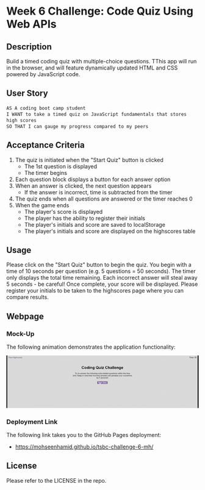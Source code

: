 # Week 6 Challenge: Code Quiz Using Web APIs

## Description

Build a timed coding quiz with multiple-choice questions. TThis app will run in the browser, and will feature dynamically updated HTML and CSS powered by JavaScript code.

## User Story

```
AS A coding boot camp student
I WANT to take a timed quiz on JavaScript fundamentals that stores high scores
SO THAT I can gauge my progress compared to my peers
```

## Acceptance Criteria

1. The quiz is initiated when the "Start Quiz" button is clicked
   - The 1st question is displayed
   - The timer begins
2. Each question block displays a button for each answer option
3. When an answer is clicked, the next question appears
   - If the answer is incorrect, time is subtracted from the timer
4. The quiz ends when all questions are answered or the timer reaches 0
5. When the game ends
   - The player's score is displayed
   - The player has the ability to register their initials
   - The player's initials and score are saved to localStorage
   - The player's initials and score are displayed on the highscores table

## Usage

Please click on the "Start Quiz" button to begin the quiz. You begin with a time of 10 seconds per question (e.g. 5 questions = 50 seconds). The timer only displays the total time remaining. Each incorrect answer will steal away 5 seconds - be careful! Once complete, your score will be displayed. Please register your initials to be taken to the highscores page where you can compare results.

## Webpage

### Mock-Up

The following animation demonstrates the application functionality:

![Code quiz animation going through each step. Presses button to start quiz. Clicks the button for the answer to each question, displays if answer was correct or incorrect. Quiz finishes and displays high scores. User adds their intials, then clears their intials and starts over.](./assets/other/webpage-demo.gif)

### Deployment Link

The following link takes you to the GitHub Pages deployment:

- https://mohseenhamid.github.io/tsbc-challenge-6-mh/

## License

Please refer to the LICENSE in the repo.
